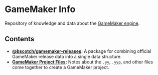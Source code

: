 # GameMaker Info

Repository of knowledge and data about the [GameMaker engine](https://gamemaker.io/).

## Contents

+ **[@bscotch/gamemaker-releases](./packages/releases/):** A package for combining official GameMaker release data into a single data structure.
+ **[GameMaker Project Files](./notes/gamemaker-projects.md):** Notes about the `.yy`, `.yyp`, and other files come together to create a GameMaker project.

